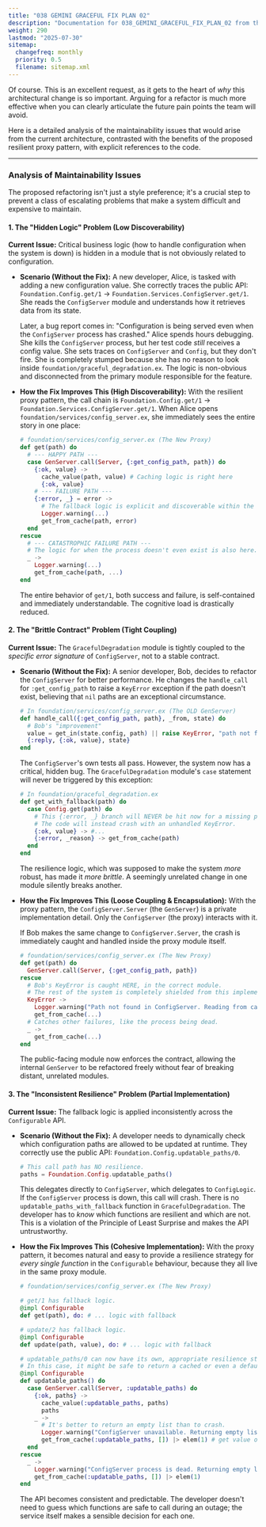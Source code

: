 ```yaml
---
title: "038 GEMINI GRACEFUL FIX PLAN 02"
description: "Documentation for 038_GEMINI_GRACEFUL_FIX_PLAN_02 from the Foundation repository."
weight: 290
lastmod: "2025-07-30"
sitemap:
  changefreq: monthly
  priority: 0.5
  filename: sitemap.xml
---
```


Of course. This is an excellent request, as it gets to the heart of *why* this architectural change is so important. Arguing for a refactor is much more effective when you can clearly articulate the future pain points the team will avoid.

Here is a detailed analysis of the maintainability issues that would arise from the current architecture, contrasted with the benefits of the proposed resilient proxy pattern, with explicit references to the code.

---

### Analysis of Maintainability Issues

The proposed refactoring isn't just a style preference; it's a crucial step to prevent a class of escalating problems that make a system difficult and expensive to maintain.

#### 1. The "Hidden Logic" Problem (Low Discoverability)

**Current Issue:** Critical business logic (how to handle configuration when the system is down) is hidden in a module that is not obviously related to configuration.

*   **Scenario (Without the Fix):**
    A new developer, Alice, is tasked with adding a new configuration value. She correctly traces the public API: `Foundation.Config.get/1` -> `Foundation.Services.ConfigServer.get/1`. She reads the `ConfigServer` module and understands how it retrieves data from its state.

    Later, a bug report comes in: "Configuration is being served even when the `ConfigServer` process has crashed." Alice spends hours debugging. She kills the `ConfigServer` process, but her test code *still* receives a config value. She sets traces on `ConfigServer` and `Config`, but they don't fire. She is completely stumped because she has no reason to look inside `foundation/graceful_degradation.ex`. The logic is non-obvious and disconnected from the primary module responsible for the feature.

*   **How the Fix Improves This (High Discoverability):**
    With the resilient proxy pattern, the call chain is `Foundation.Config.get/1` -> `Foundation.Services.ConfigServer.get/1`. When Alice opens `foundation/services/config_server.ex`, she immediately sees the entire story in one place:

    ```elixir
    # foundation/services/config_server.ex (The New Proxy)
    def get(path) do
      # --- HAPPY PATH ---
      case GenServer.call(Server, {:get_config_path, path}) do
        {:ok, value} ->
          cache_value(path, value) # Caching logic is right here
          {:ok, value}
        # --- FAILURE PATH ---
        {:error, _} = error ->
          # The fallback logic is explicit and discoverable within the same function.
          Logger.warning(...)
          get_from_cache(path, error)
      end
    rescue
      # --- CATASTROPHIC FAILURE PATH ---
      # The logic for when the process doesn't even exist is also here.
      _ ->
        Logger.warning(...)
        get_from_cache(path, ...)
    end
    ```
    The entire behavior of `get/1`, both success and failure, is self-contained and immediately understandable. The cognitive load is drastically reduced.

#### 2. The "Brittle Contract" Problem (Tight Coupling)

**Current Issue:** The `GracefulDegradation` module is tightly coupled to the *specific error signature* of `ConfigServer`, not to a stable contract.

*   **Scenario (Without the Fix):**
    A senior developer, Bob, decides to refactor the `ConfigServer` for better performance. He changes the `handle_call` for `:get_config_path` to raise a `KeyError` exception if the path doesn't exist, believing that `nil` paths are an exceptional circumstance.

    ```elixir
    # In foundation/services/config_server.ex (The OLD GenServer)
    def handle_call({:get_config_path, path}, _from, state) do
      # Bob's "improvement"
      value = get_in(state.config, path) || raise KeyError, "path not found: #{inspect(path)}"
      {:reply, {:ok, value}, state}
    end
    ```
    The `ConfigServer`'s own tests all pass. However, the system now has a critical, hidden bug. The `GracefulDegradation` module's `case` statement will never be triggered by this exception:

    ```elixir
    # In foundation/graceful_degradation.ex
    def get_with_fallback(path) do
      case Config.get(path) do
        # This {:error, _} branch will NEVER be hit now for a missing path.
        # The code will instead crash with an unhandled KeyError.
        {:ok, value} -> #...
        {:error, _reason} -> get_from_cache(path)
      end
    end
    ```
    The resilience logic, which was supposed to make the system *more* robust, has made it *more brittle*. A seemingly unrelated change in one module silently breaks another.

*   **How the Fix Improves This (Loose Coupling & Encapsulation):**
    With the proxy pattern, the `ConfigServer.Server` (the `GenServer`) is a private implementation detail. Only the `ConfigServer` (the proxy) interacts with it.

    If Bob makes the same change to `ConfigServer.Server`, the crash is immediately caught and handled inside the proxy module itself.

    ```elixir
    # foundation/services/config_server.ex (The New Proxy)
    def get(path) do
      GenServer.call(Server, {:get_config_path, path})
    rescue
      # Bob's KeyError is caught HERE, in the correct module.
      # The rest of the system is completely shielded from this implementation change.
      KeyError ->
        Logger.warning("Path not found in ConfigServer. Reading from cache.")
        get_from_cache(...)
      # Catches other failures, like the process being dead.
      _ ->
        get_from_cache(...)
    end
    ```
    The public-facing module now enforces the contract, allowing the internal `GenServer` to be refactored freely without fear of breaking distant, unrelated modules.

#### 3. The "Inconsistent Resilience" Problem (Partial Implementation)

**Current Issue:** The fallback logic is applied inconsistently across the `Configurable` API.

*   **Scenario (Without the Fix):**
    A developer needs to dynamically check which configuration paths are allowed to be updated at runtime. They correctly use the public API: `Foundation.Config.updatable_paths/0`.

    ```elixir
    # This call path has NO resilience.
    paths = Foundation.Config.updatable_paths()
    ```

    This delegates directly to `ConfigServer`, which delegates to `ConfigLogic`. If the `ConfigServer` process is down, this call will crash. There is no `updatable_paths_with_fallback` function in `GracefulDegradation`. The developer has to *know* which functions are resilient and which are not. This is a violation of the Principle of Least Surprise and makes the API untrustworthy.

*   **How the Fix Improves This (Cohesive Implementation):**
    With the proxy pattern, it becomes natural and easy to provide a resilience strategy for *every single function* in the `Configurable` behaviour, because they all live in the same proxy module.

    ```elixir
    # foundation/services/config_server.ex (The New Proxy)

    # get/1 has fallback logic.
    @impl Configurable
    def get(path), do: # ... logic with fallback

    # update/2 has fallback logic.
    @impl Configurable
    def update(path, value), do: # ... logic with fallback

    # updatable_paths/0 can now have its own, appropriate resilience strategy.
    # In this case, it might be safe to return a cached or even a default empty list.
    @impl Configurable
    def updatable_paths() do
      case GenServer.call(Server, :updatable_paths) do
        {:ok, paths} ->
          cache_value(:updatable_paths, paths)
          paths
        _ ->
          # It's better to return an empty list than to crash.
          Logger.warning("ConfigServer unavailable. Returning empty list for updatable_paths.")
          get_from_cache(:updatable_paths, []) |> elem(1) # get value or default
      end
    rescue
      _ ->
        Logger.warning("ConfigServer process is dead. Returning empty list for updatable_paths.")
        get_from_cache(:updatable_paths, []) |> elem(1)
    end
    ```
    The API becomes consistent and predictable. The developer doesn't need to guess which functions are safe to call during an outage; the service itself makes a sensible decision for each one.
